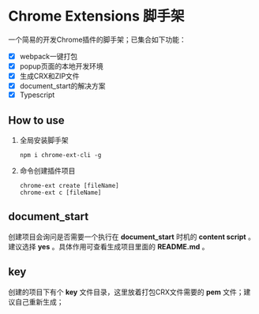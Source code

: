 # Chrome Extensions 脚手架

一个简易的开发Chrome插件的脚手架；已集合如下功能：

- [x] webpack一键打包
- [x] popup页面的本地开发环境
- [x] 生成CRX和ZIP文件
- [x] document_start的解决方案
- [x] Typescript

## How to use

1. 全局安装脚手架

   ```shell
   npm i chrome-ext-cli -g
   ```

2. 命令创建插件项目

   ```shell
   chrome-ext create [fileName]
   chrome-ext c [fileName]
   ```

## document_start

创建项目会询问是否需要一个执行在 **document_start** 时机的 **content script** 。建议选择 **yes** 。具体作用可查看生成项目里面的 **README.md** 。

## key

创建的项目下有个 **key** 文件目录，这里放着打包CRX文件需要的 **pem** 文件；建议自己重新生成；

